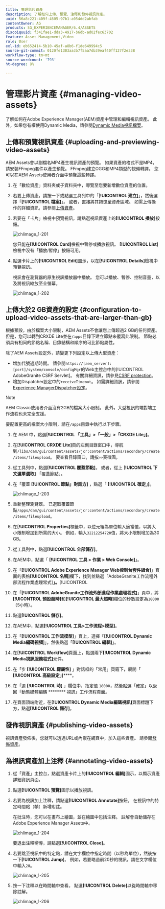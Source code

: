 ```yaml
---
title: 管理影片資產
description: 了解如何上傳、預覽、注釋和發佈視訊資產。
uuid: 56a8c221-409f-4605-97b1-a054dd2abfab
contentOwner: AG
products: SG_EXPERIENCEMANAGER/6.4/ASSETS
discoiquuid: f341fae1-dda3-4917-b6db-ad02fec63702
feature: Asset Management,Video
role: User
exl-id: eb652414-5b10-45af-a8b6-f1de649994c5
source-git-commit: 0120fe1303aa3b7f5aa7db39eaf40ff127f2e338
workflow-type: tm+mt
source-wordcount: '793'
ht-degree: 8%

---
```


# 管理影片資產 {#managing-video-assets}

了解如何在Adobe Experience Manager(AEM)資產中管理和編輯視訊資產。 此外，如果您有權使用Dynamic Media，請參閱[Dynamic Media視訊檔案](video.md)。

## 上傳和預覽視訊資產 {#uploading-and-previewing-video-assets}

AEM Assets會以副檔名MP4產生視訊資產的預覽。 如果資產的格式不是MP4，請安裝FFmpeg套件以產生預覽。 FFmpeg建立OGG和MP4類型的視頻轉譯。 您可以在AEM Assets使用者介面中預覽這些轉譯。

1. 在「數位資產」資料夾或子資料夾中，導覽至您要新增數位資產的位置。
1. 若要上傳資產，請按一下或點選工具列中的「**[!UICONTROL 建立]**」，然後選擇「**[!UICONTROL 檔案]**」。 或者，直接將其拖曳至資產區域。 如需上傳操作的詳細資訊，請參閱[上傳資產](managing-assets-touch-ui.md#uploading-assets)。
1. 若要在「卡片」檢視中預覽視訊，請點選視訊資產上的&#x200B;**[!UICONTROL 播放]**&#x200B;按鈕。

   ![chlimage_1-201](assets/chlimage_1-201.png)

   您只能在&#x200B;**[!UICONTROL Card]**&#x200B;檢視中暫停或播放視訊。 **[!UICONTROL List]**&#x200B;檢視中沒有「播放/暫停」按鈕可用。

1. 點選卡片上的&#x200B;**[!UICONTROL Edit]**&#x200B;圖示，以在&#x200B;**[!UICONTROL Details]**&#x200B;檢視中預覽視訊。

   視訊會在瀏覽器的原生視訊播放器中播放。 您可以播放、暫停、控制音量，以及將視訊縮放至全螢幕。

   ![chlimage_1-202](assets/chlimage_1-202.png)

## 上傳大於2 GB資產的設定 {#configuration-to-upload-video-assets-that-are-larger-than-gb}

根據預設，由於檔案大小限制，AEM Assets不會讓您上傳超過2 GB的任何資產。 但是，您可以轉到CRXDE Lite並在`/apps`目錄下建立節點來覆寫此限制。 節點必須具有相同的節點名稱、目錄結構和順序的可比節點屬性。

除了AEM Assets設定外，請變更下列設定以上傳大型資產：

* 增加代號過期時間。 請參閱`https://[aem_server]:[port]/system/console/configMgr`的Web主控台中的[!UICONTROL AdobeGranite CSRF Servlet]。 有關詳細資訊，請參見[CSRF protection](/help/sites-developing/csrf-protection.md)。
* 增加Dispatcher設定中的`receiveTimeout`。 如需詳細資訊，請參閱[Experience ManagerDispatcher設定](https://experienceleague.adobe.com/docs/experience-manager-dispatcher/using/configuring/dispatcher-configuration.html#renders-options)。

>[!NOTE]
>
>AEM Classic使用者介面沒有2GB的檔案大小限制。 此外，大型視訊的端對端工作流程也未完全支援。

要配置更高的檔案大小限制，請在`/apps`目錄中執行以下步驟。

1. 在 AEM 中，點選&#x200B;**[!UICONTROL 「工具」>「一般」>「CRXDE Lite」]**。
1. 在&#x200B;**[!UICONTROL CRXDE Lite]**&#x200B;頁的左側目錄窗口中，導航到`/libs/dam/gui/content/assets/jcr:content/actions/secondary/create/items/fileupload`。 要查看目錄窗口，請按`>>`表徵圖。
1. 從工具列中，點選&#x200B;**[!UICONTROL 覆蓋節點]**。 或者，從上 **[!UICONTROL 下文選單選取]** 「覆蓋節點」。
1. 在「覆蓋 **[!UICONTROL 節點」對話方]** ，點選「 **[!UICONTROL 確定」]**。

   ![chlimage_1-203](assets/chlimage_1-203.png)

1. 重新整理瀏覽器。 已選取覆蓋節點`/apps/dam/gui/content/assets/jcr:content/actions/secondary/create/items/fileupload`。
1. 在&#x200B;**[!UICONTROL Properties]**&#x200B;標籤中，以位元組為單位輸入適當值，以將大小限制增加到所需的大小。 例如，輸入`32212254720`值，將大小限制增加為30 GB。

1. 從工具列中，點選&#x200B;**[!UICONTROL 全部儲存]**。
1. 在AEM中，點選「 **[!UICONTROL 工具 > 作業 > Web Console]**」。
1. 在「**[!UICONTROL Adobe Experience Manager Web控制台套件組合]**」頁面的表格&#x200B;**[!UICONTROL 名稱]**&#x200B;欄下，找到並點選「AdobeGranite工作流程外部流程作業處理常式&#x200B;]**」。**[!UICONTROL 
1. 在「**[!UICONTROL AdobeGranite工作流外部進程作業處理程式]**」頁中，將&#x200B;**[!UICONTROL 預設超時]**&#x200B;和&#x200B;**[!UICONTROL 最大超時]**&#x200B;欄位的秒數設定為`18000`（5小時）。
1. 點選&#x200B;**[!UICONTROL 儲存]**。
1. 在AEM中，點選&#x200B;**[!UICONTROL 工具>工作流程>模型]**。
1. 在「**[!UICONTROL 工作流模型]**」頁上，選擇「**[!UICONTROL Dynamic Media編碼視頻]**」，然後點選「**[!UICONTROL 編輯]**」。
1. 在&#x200B;**[!UICONTROL Workflow]**&#x200B;頁面上，點選兩下&#x200B;**[!UICONTROL Dynamic Media視訊服務程式]**&#x200B;元件。
1. 在「步 **[!UICONTROL 驟屬性]** 」對話框的「常用」頁籤下，展開「 **[!UICONTROL 高級設定」]******。
1. 在「逾 **[!UICONTROL 時]** 」欄位中，指定值 `18000`，然後點選「確定」以返回「動態媒體編碼 ******** 視訊」工作流程頁面。
1. 在頁面頂端附近，在&#x200B;**[!UICONTROL Dynamic Media編碼視訊]**&#x200B;頁面標題下方，點選&#x200B;**[!UICONTROL 儲存]**。

## 發佈視訊資產 {#publishing-video-assets}

視訊資產發佈後，您就可以透過URL或內嵌在網頁中，加入這些資產。 請參閱[發佈資產](publishing-dynamicmedia-assets.md)。

## 為視訊資產加上注釋 {#annotating-video-assets}

1. 從「資產」主控台，點選資產卡片上的&#x200B;**[!UICONTROL 編輯]**&#x200B;圖示，以顯示資產詳細資訊頁面。
1. 點選&#x200B;**[!UICONTROL 預覽]**&#x200B;圖示以播放視訊。
1. 若要為視訊加上注釋，請點選&#x200B;**[!UICONTROL Annotate]**&#x200B;按鈕。 在視訊中的特定時間點（幀）新增附註。

   在批注時，您可以在畫布上繪圖，並在繪圖中包括注釋。 註解會自動儲存在Adobe Experience Manager Assets中。

   ![chlimage_1-204](assets/chlimage_1-204.png)

   要退出注釋嚮導，請點選&#x200B;**[!UICONTROL Close]**。

1. 若要跳至視訊中的特定點，請在文字欄位中指定時間（以秒為單位），然後按一下&#x200B;**[!UICONTROL Jump]**。 例如，若要略過前20秒的視訊，請在文字欄位中輸入`20`。

   ![chlimage_1-205](assets/chlimage_1-205.png)

1. 按一下注釋以在時間軸中查看。 點選&#x200B;**[!UICONTROL Delete]**&#x200B;以從時間軸中移除註解。

   ![chlimage_1-206](assets/chlimage_1-206.png)
